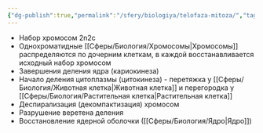 ```yaml
---
{"dg-publish":true,"permalink":"/sfery/biologiya/telofaza-mitoza/","tags":["Общаябиология"]}
---
```


- Набор хромосом 2n2c
- Однохроматидные [[Сферы/Биология/Хромосомы\|Хромосомы]] распределяются по дочерним клеткам, в каждой восстанавливается исходный набор хромосом
- Завершения деления ядра (кариокинеза)
- Начало деления цитоплазмы (цитокинеза) - перетяжка у [[Сферы/Биология/Животная клетка\|Животная клетка]] и перегородка у [[Сферы/Биология/Растительная клетка\|Растительная клетка]]
- Деспирализация (декомпактизация) хромосом
- Разрушение веретена деления
- Восстановление ядерной оболочки ([[Сферы/Биология/Ядро\|Ядро]])
